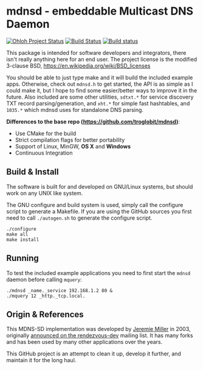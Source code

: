 mdnsd - embeddable Multicast DNS Daemon
=======================================

[![Ohloh Project Status](https://www.ohloh.net/p/mdnsd_pro/widgets/project_thin_badge.gif)](https://www.ohloh.net/p/mdnsd_pro)
[![Build Status](https://travis-ci.org/Pro/mdnsd.png?branch=master)](https://travis-ci.org/Pro/mdnsd)
[![Build status](https://ci.appveyor.com/api/projects/status/gv4lros88uubrkwd?svg=true)](https://ci.appveyor.com/project/Pro/mdnsd)

This package is intended for software developers and integrators, there
isn't really anything here for an end user.  The project license is the
modified 3-clause BSD, https://en.wikipedia.org/wiki/BSD_licenses

You should be able to just type make and it will build the included
example apps.  Otherwise, check out `mdnsd.h` to get started, the API is
as simple as I could make it, but I hope to find some easier/better ways
to improve it in the future.  Also included are some other utilities,
`sdtxt.*` for service discovery TXT record parsing/generation, and
`xht.*` for simple fast hashtables, and `1035.*` which mdnsd uses for
standalone DNS parsing.

**Differences to the base repo (https://github.com/troglobit/mdnsd)**:
* Use CMake for the build
* Strict compilation flags for better portability
* Support of Linux, MinGW, **OS X** and **Windows**
* Continuous Integration

Build & Install
---------------

The software is built for and developed on GNU/Linux systems, but should
work on any UNIX like system.

The GNU configure and build system is used, simply call the configure
script to generate a Makefile.  If you are using the GitHub sources you
first need to call `./autogen.sh` to generate the configure script.

    ./configure
    make all
    make install


Running
-------

To test the included example applications you need to first start the
`mdnsd` daemon before calling `mquery`:

    ./mdnsd _name._service 192.168.1.2 80 &
    ./mquery 12 _http._tcp.local.


Origin & References
-------------------

This MDNS-SD implementation was developed by [Jeremie Miller][jeremie]
in 2003, originally [announced on the rendezvous-dev][announced] mailing
list.  It has many forks and has been used by many other applications
over the years.

This GitHub project is an attempt to clean it up, develop it further,
and maintain it for the long haul.


[jeremie]:       https://github.com/quartzjer
[announced]:     http://lists.apple.com/archives/rendezvous-dev/2003/Feb/msg00062.html
[Travis]:        https://travis-ci.org/troglobit/mdnsd
[Travis Status]: https://travis-ci.org/troglobit/mdnsd.png?branch=master
